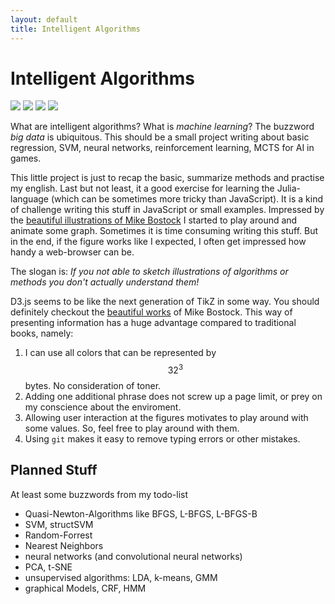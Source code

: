 ```yaml
---
layout: default
title: Intelligent Algorithms
---
```



Intelligent Algorithms
==========

<a href="https://github.com/IntelligentAlgorithms/"><img src="https://img.shields.io/badge/hosted-github-brightgreen.svg"></a>
<a href="https://d3js.org"><img src="https://img.shields.io/badge/illustrations-d3js-brightgreen.svg"></a>
<a href="http://martz90.deviantart.com/"><img src="https://img.shields.io/badge/favicon-martz90-brightgreen.svg"></a>
<a rel="license" href="http://creativecommons.org/licenses/by-nc-sa/4.0/"><img src="https://img.shields.io/badge/license-Creative Commons BY--NC--SA 4.0-blue.svg"></a>


What are intelligent algorithms? What is *machine learning*? The buzzword *big data* is ubiquitous. 
This should be a small project writing about basic regression, SVM, neural networks, reinforcement learning, MCTS for AI in games.

This little project is just to recap the basic, summarize methods and practise my english. Last but not least, it a good exercise for learning the Julia-language (which can be sometimes more tricky than JavaScript). It is a kind of challenge writing this stuff in JavaScript or small examples. Impressed by the [beautiful illustrations of Mike Bostock][mike] I started to play around and animate some graph. Sometimes it is time consuming writing this stuff. But in the end, if the figure works like I expected, I often get impressed how handy a web-browser can be.

The slogan is: *If you not able to sketch illustrations of algorithms or methods you don't actually understand them!*

D3.js seems to be like the next generation of TikZ in some way. You should definitely checkout the [beautiful works][mike] of Mike Bostock.
This way of presenting information has a huge advantage compared to traditional books, namely:

1. I can use all colors that can be represented by $$32^3$$ bytes. No consideration of toner.
2. Adding one additional phrase does not screw up a page limit, or prey on my conscience about the enviroment.
3. Allowing user interaction at the figures motivates to play around with some values. So, feel free to play around with them.
4. Using `git` makes it easy to remove typing errors or other mistakes.

Planned Stuff
--------------

At least some buzzwords from my todo-list

- Quasi-Newton-Algorithms like BFGS, L-BFGS, L-BFGS-B
- SVM, structSVM
- Random-Forrest
- Nearest Neighbors
- neural networks (and convolutional neural networks)
- PCA, t-SNE
- unsupervised algorithms: LDA, k-means, GMM
- graphical Models, CRF, HMM


[mike]:http://bost.ocks.org/mike/

